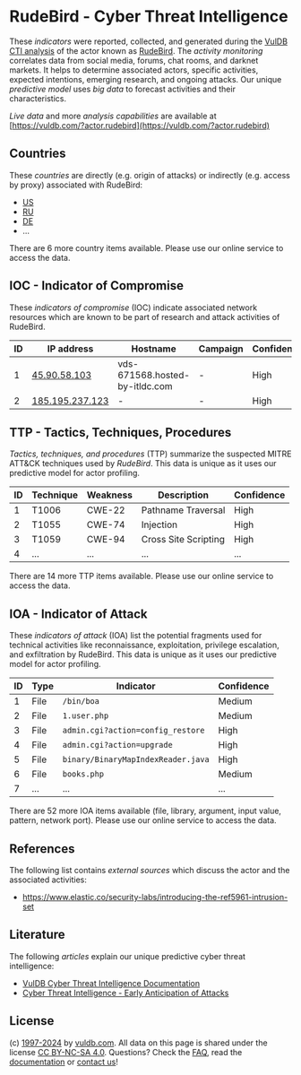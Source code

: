 # RudeBird - Cyber Threat Intelligence

These _indicators_ were reported, collected, and generated during the [VulDB CTI analysis](https://vuldb.com/?kb.cti) of the actor known as [RudeBird](https://vuldb.com/?actor.rudebird). The _activity monitoring_ correlates data from social media, forums, chat rooms, and darknet markets. It helps to determine associated actors, specific activities, expected intentions, emerging research, and ongoing attacks. Our unique _predictive model_ uses _big data_ to forecast activities and their characteristics.

_Live data_ and more _analysis capabilities_ are available at [https://vuldb.com/?actor.rudebird](https://vuldb.com/?actor.rudebird)

## Countries

These _countries_ are directly (e.g. origin of attacks) or indirectly (e.g. access by proxy) associated with RudeBird:

* [US](https://vuldb.com/?country.us)
* [RU](https://vuldb.com/?country.ru)
* [DE](https://vuldb.com/?country.de)
* ...

There are 6 more country items available. Please use our online service to access the data.

## IOC - Indicator of Compromise

These _indicators of compromise_ (IOC) indicate associated network resources which are known to be part of research and attack activities of RudeBird.

ID | IP address | Hostname | Campaign | Confidence
-- | ---------- | -------- | -------- | ----------
1 | [45.90.58.103](https://vuldb.com/?ip.45.90.58.103) | vds-671568.hosted-by-itldc.com | - | High
2 | [185.195.237.123](https://vuldb.com/?ip.185.195.237.123) | - | - | High

## TTP - Tactics, Techniques, Procedures

_Tactics, techniques, and procedures_ (TTP) summarize the suspected MITRE ATT&CK techniques used by _RudeBird_. This data is unique as it uses our predictive model for actor profiling.

ID | Technique | Weakness | Description | Confidence
-- | --------- | -------- | ----------- | ----------
1 | T1006 | CWE-22 | Pathname Traversal | High
2 | T1055 | CWE-74 | Injection | High
3 | T1059 | CWE-94 | Cross Site Scripting | High
4 | ... | ... | ... | ...

There are 14 more TTP items available. Please use our online service to access the data.

## IOA - Indicator of Attack

These _indicators of attack_ (IOA) list the potential fragments used for technical activities like reconnaissance, exploitation, privilege escalation, and exfiltration by RudeBird. This data is unique as it uses our predictive model for actor profiling.

ID | Type | Indicator | Confidence
-- | ---- | --------- | ----------
1 | File | `/bin/boa` | Medium
2 | File | `1.user.php` | Medium
3 | File | `admin.cgi?action=config_restore` | High
4 | File | `admin.cgi?action=upgrade` | High
5 | File | `binary/BinaryMapIndexReader.java` | High
6 | File | `books.php` | Medium
7 | ... | ... | ...

There are 52 more IOA items available (file, library, argument, input value, pattern, network port). Please use our online service to access the data.

## References

The following list contains _external sources_ which discuss the actor and the associated activities:

* https://www.elastic.co/security-labs/introducing-the-ref5961-intrusion-set

## Literature

The following _articles_ explain our unique predictive cyber threat intelligence:

* [VulDB Cyber Threat Intelligence Documentation](https://vuldb.com/?kb.cti)
* [Cyber Threat Intelligence - Early Anticipation of Attacks](https://www.scip.ch/en/?labs.20201022)

## License

(c) [1997-2024](https://vuldb.com/?kb.changelog) by [vuldb.com](https://vuldb.com/?kb.about). All data on this page is shared under the license [CC BY-NC-SA 4.0](https://creativecommons.org/licenses/by-nc-sa/4.0/). Questions? Check the [FAQ](https://vuldb.com/?kb.faq), read the [documentation](https://vuldb.com/?kb) or [contact us](https://vuldb.com/?contact)!
